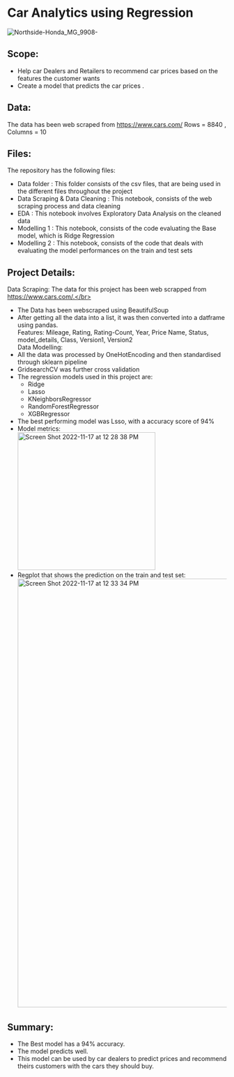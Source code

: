 # Car Analytics using Regression
![Northside-Honda_MG_9908-](https://user-images.githubusercontent.com/110783008/202796331-bcf70117-f3a7-428a-899a-58a7a00cbf6f.jpeg)
## Scope:
- Help car Dealers and Retailers to recommend car prices based on the features the customer wants</br>
- Create a model that predicts the car prices .


## Data:
The data has been web scraped from  https://www.cars.com/
Rows = 8840 , Columns = 10  

## Files:
The repository has the following files:<br/>
- Data folder : This folder consists of the csv files, that are being used in the different files throughout the project<br/> 
- Data Scraping & Data Cleaning :  This notebook, consists of the web scraping process and data cleaning</br>
- EDA : This notebook involves Exploratory Data Analysis on the cleaned data </br>
- Modelling 1 : This notebook, consists of the code evaluating the Base model, which is Ridge Regression</br>
- Modelling 2 : This notebook, consists of the code that deals with evaluating the model performances on the train and test sets</br>

## Project Details:
Data Scraping: The data for this project has been web scrapped from https://www.cars.com/.</br>
- The Data has been webscraped using BeautifulSoup</br>
- After getting all the data into a list, it was then converted into a datframe using pandas.</br>
Features: Mileage,	Rating,	Rating-Count,	Year,	Price	Name,	Status,	model_details,	Class,	Version1, Version2</br>
Data Modelling:</br>
- All the data was processed by OneHotEncoding and then standardised through sklearn pipeline </br>
- GridsearchCV was further cross validation</br>
- The regression models used in this project are:</br>
  - Ridge 
  - Lasso 
  - KNeighborsRegressor
  - RandomForestRegressor
  - XGBRegressor
- The best performing model was Lsso, with a accuracy score of 94%</br>
- Model metrics:</br>
<img width="316" alt="Screen Shot 2022-11-17 at 12 28 38 PM" src="https://user-images.githubusercontent.com/110783008/202801897-b1c55bde-56ef-4444-ab27-db3698dadcbb.png"></br>
- Regplot that shows the prediction on the train and test set:</br>
<img width="984" alt="Screen Shot 2022-11-17 at 12 33 34 PM" src="https://user-images.githubusercontent.com/110783008/202802049-d49ec14f-f5f6-4d23-859e-4f40bdf519f0.png"></br>

## Summary:
- The Best model has a 94% accuracy.
- The model predicts well.
- This model can be used by car dealers to predict prices and recommend theirs customers with the cars they should buy.

